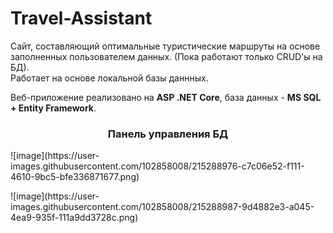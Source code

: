 # Travel-Assistant
<p>
Сайт, составляющий оптимальные туристические маршруты на основе заполненных пользователем данных. (Пока работают только CRUD'ы на БД).<br>
Работает на основе локальной базы даннных.
</p>
<p> Веб-приложение реализовано на <strong>ASP .NET Core</strong>, база данных - <strong>MS SQL + Entity Framework</strong>. 
  
  <h3 style = "text-align:center;">Панель управления БД</h3>
  
  <p>
![image](https://user-images.githubusercontent.com/102858008/215288976-c7c06e52-f111-4610-9bc5-bfe336871677.png)
  </p>
  
  <p>
![image](https://user-images.githubusercontent.com/102858008/215288987-9d4882e3-a045-4ea9-935f-111a9dd3728c.png)
  </p>


